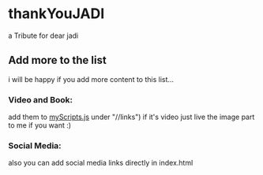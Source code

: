# thankYouJADI

a Tribute for dear jadi

## Add more to the list

i will be happy if you add more content to this list...

### Video and Book:

add them to <a href="https://github.com/alirezainjast/thankYouJADI/blob/master/myScripts.js">myScripts.js</a> under "//links")
if it's video just live the image part to me if you want :)

### Social Media:

also you can add social media links directly in index.html
